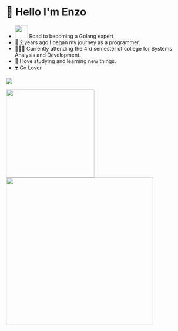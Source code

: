 # 🤗 Hello I'm Enzo
- <img src="https://img.notionusercontent.com/ext/https%3A%2F%2Fs3-us-west-2.amazonaws.com%2Fpublic.notion-static.com%2F4a03db60-a9fd-428b-93dd-cf5793332300%2Fgolang.png/size/w=50?exp=1732996297&sig=mfFbPC6sed6DQZ09MXWlL30lJx_MZU0xRwzLDvTGBT4" width="35"> Road to becoming a Golang expert </img>
- 🤠 2 years ago I began my journey as a programmer.
- 🧑🏼‍💻 Currently attending the 4rd semester of college for Systems Analysis and Development.
- 🤯 I love studying and learning new things.
- ❣️ Go Lover

<p>
  <a href="https://skillicons.dev">
    <img src="https://skillicons.dev/icons?i=go,docker,kubernetes,kafka"/>
  </a>
</p>
<div>
  <a href="https://github.com/YlanzeY">
  <img  height=240 src="https://github-readme-stats.vercel.app/api?username=YlanzinhoY&show_icons=true&theme=radical&include_all_commits=true&count_private=true"/>
  <img  height=400 src="https://github-readme-stats.vercel.app/api/top-langs/?username=YlanzinhoY&langs_count=3&theme=radical"/>
</div>
<div>
